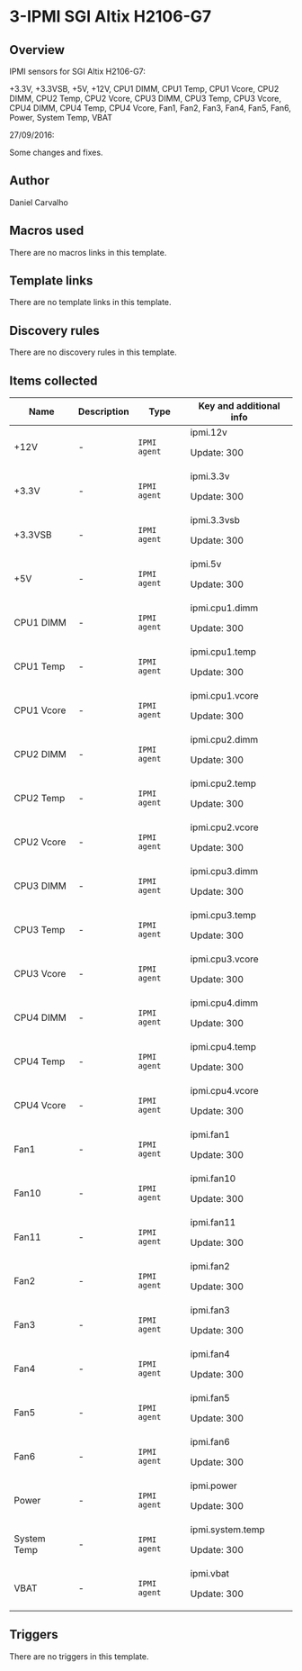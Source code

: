 # 3-IPMI SGI Altix H2106-G7

## Overview

IPMI sensors for SGI Altix H2106-G7:


+3.3V, +3.3VSB, +5V, +12V, CPU1 DIMM, CPU1 Temp, CPU1 Vcore, CPU2 DIMM, CPU2 Temp, CPU2 Vcore, CPU3 DIMM, CPU3 Temp, CPU3 Vcore, CPU4 DIMM, CPU4 Temp, CPU4 Vcore, Fan1, Fan2, Fan3, Fan4, Fan5, Fan6, Power, System Temp, VBAT


 


27/09/2016:


Some changes and fixes.



## Author

Daniel Carvalho

## Macros used

There are no macros links in this template.

## Template links

There are no template links in this template.

## Discovery rules

There are no discovery rules in this template.

## Items collected

|Name|Description|Type|Key and additional info|
|----|-----------|----|----|
|+12V|<p>-</p>|`IPMI agent`|ipmi.12v<p>Update: 300</p>|
|+3.3V|<p>-</p>|`IPMI agent`|ipmi.3.3v<p>Update: 300</p>|
|+3.3VSB|<p>-</p>|`IPMI agent`|ipmi.3.3vsb<p>Update: 300</p>|
|+5V|<p>-</p>|`IPMI agent`|ipmi.5v<p>Update: 300</p>|
|CPU1 DIMM|<p>-</p>|`IPMI agent`|ipmi.cpu1.dimm<p>Update: 300</p>|
|CPU1 Temp|<p>-</p>|`IPMI agent`|ipmi.cpu1.temp<p>Update: 300</p>|
|CPU1 Vcore|<p>-</p>|`IPMI agent`|ipmi.cpu1.vcore<p>Update: 300</p>|
|CPU2 DIMM|<p>-</p>|`IPMI agent`|ipmi.cpu2.dimm<p>Update: 300</p>|
|CPU2 Temp|<p>-</p>|`IPMI agent`|ipmi.cpu2.temp<p>Update: 300</p>|
|CPU2 Vcore|<p>-</p>|`IPMI agent`|ipmi.cpu2.vcore<p>Update: 300</p>|
|CPU3 DIMM|<p>-</p>|`IPMI agent`|ipmi.cpu3.dimm<p>Update: 300</p>|
|CPU3 Temp|<p>-</p>|`IPMI agent`|ipmi.cpu3.temp<p>Update: 300</p>|
|CPU3 Vcore|<p>-</p>|`IPMI agent`|ipmi.cpu3.vcore<p>Update: 300</p>|
|CPU4 DIMM|<p>-</p>|`IPMI agent`|ipmi.cpu4.dimm<p>Update: 300</p>|
|CPU4 Temp|<p>-</p>|`IPMI agent`|ipmi.cpu4.temp<p>Update: 300</p>|
|CPU4 Vcore|<p>-</p>|`IPMI agent`|ipmi.cpu4.vcore<p>Update: 300</p>|
|Fan1|<p>-</p>|`IPMI agent`|ipmi.fan1<p>Update: 300</p>|
|Fan10|<p>-</p>|`IPMI agent`|ipmi.fan10<p>Update: 300</p>|
|Fan11|<p>-</p>|`IPMI agent`|ipmi.fan11<p>Update: 300</p>|
|Fan2|<p>-</p>|`IPMI agent`|ipmi.fan2<p>Update: 300</p>|
|Fan3|<p>-</p>|`IPMI agent`|ipmi.fan3<p>Update: 300</p>|
|Fan4|<p>-</p>|`IPMI agent`|ipmi.fan4<p>Update: 300</p>|
|Fan5|<p>-</p>|`IPMI agent`|ipmi.fan5<p>Update: 300</p>|
|Fan6|<p>-</p>|`IPMI agent`|ipmi.fan6<p>Update: 300</p>|
|Power|<p>-</p>|`IPMI agent`|ipmi.power<p>Update: 300</p>|
|System Temp|<p>-</p>|`IPMI agent`|ipmi.system.temp<p>Update: 300</p>|
|VBAT|<p>-</p>|`IPMI agent`|ipmi.vbat<p>Update: 300</p>|
## Triggers

There are no triggers in this template.

